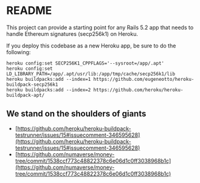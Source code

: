 # README

This project can provide a starting point for any Rails 5.2 app that needs to
handle Ethereum signatures (secp256k1) on Heroku.

If you deploy this codebase as a new Heroku app, be sure to do the following:

```
heroku config:set SECP256K1_CPPFLAGS='--sysroot=/app/.apt'
heroku config:set LD_LIBRARY_PATH=/app/.apt/usr/lib:/app/tmp/cache/secp256k1/lib
heroku buildpacks:add --index=1 https://github.com/eugeneotto/heroku-buildpack-secp256k1
heroku buildpacks:add --index=2 https://github.com/heroku/heroku-buildpack-apt/
```

## We stand on the shoulders of giants

* [https://github.com/heroku/heroku-buildpack-testrunner/issues/15#issuecomment-346595628](https://github.com/heroku/heroku-buildpack-testrunner/issues/15#issuecomment-346595628)
* [https://github.com/numaverse/money-tree/commit/1538ccf773c48822378c6e06d1c0ff3038968b1c](https://github.com/numaverse/money-tree/commit/1538ccf773c48822378c6e06d1c0ff3038968b1c)

